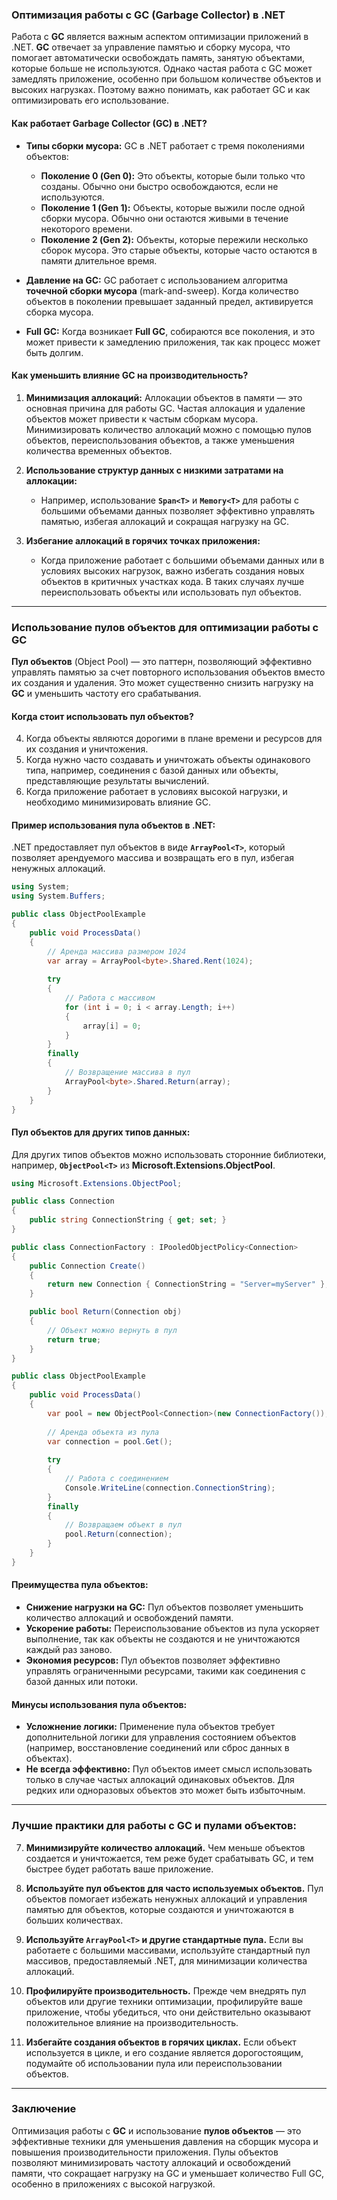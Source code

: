 ### Оптимизация работы с **GC** (Garbage Collector) в .NET

Работа с **GC** является важным аспектом оптимизации приложений в .NET. **GC** отвечает за управление памятью и сборку мусора, что помогает автоматически освобождать память, занятую объектами, которые больше не используются. Однако частая работа с GC может замедлять приложение, особенно при большом количестве объектов и высоких нагрузках. Поэтому важно понимать, как работает GC и как оптимизировать его использование.

#### **Как работает Garbage Collector (GC) в .NET?**

- **Типы сборки мусора:** GC в .NET работает с тремя поколениями объектов:
    
    - **Поколение 0 (Gen 0):** Это объекты, которые были только что созданы. Обычно они быстро освобождаются, если не используются.
    - **Поколение 1 (Gen 1):** Объекты, которые выжили после одной сборки мусора. Обычно они остаются живыми в течение некоторого времени.
    - **Поколение 2 (Gen 2):** Объекты, которые пережили несколько сборок мусора. Это старые объекты, которые часто остаются в памяти длительное время.
- **Давление на GC:** GC работает с использованием алгоритма **точечной сборки мусора** (mark-and-sweep). Когда количество объектов в поколении превышает заданный предел, активируется сборка мусора.
    
- **Full GC:** Когда возникает **Full GC**, собираются все поколения, и это может привести к замедлению приложения, так как процесс может быть долгим.
    

#### **Как уменьшить влияние GC на производительность?**

1. **Минимизация аллокаций:** Аллокации объектов в памяти — это основная причина для работы GC. Частая аллокация и удаление объектов может привести к частым сборкам мусора. Минимизировать количество аллокаций можно с помощью пулов объектов, переиспользования объектов, а также уменьшения количества временных объектов.
    
2. **Использование структур данных с низкими затратами на аллокации:**
    
    - Например, использование **`Span<T>`** и **`Memory<T>`** для работы с большими объемами данных позволяет эффективно управлять памятью, избегая аллокаций и сокращая нагрузку на GC.
3. **Избегание аллокаций в горячих точках приложения:**
    
    - Когда приложение работает с большими объемами данных или в условиях высоких нагрузок, важно избегать создания новых объектов в критичных участках кода. В таких случаях лучше переиспользовать объекты или использовать пул объектов.

---

### **Использование пулов объектов для оптимизации работы с GC**

**Пул объектов** (Object Pool) — это паттерн, позволяющий эффективно управлять памятью за счет повторного использования объектов вместо их создания и удаления. Это может существенно снизить нагрузку на **GC** и уменьшить частоту его срабатывания.

#### **Когда стоит использовать пул объектов?**

4. Когда объекты являются дорогими в плане времени и ресурсов для их создания и уничтожения.
5. Когда нужно часто создавать и уничтожать объекты одинакового типа, например, соединения с базой данных или объекты, представляющие результаты вычислений.
6. Когда приложение работает в условиях высокой нагрузки, и необходимо минимизировать влияние GC.

#### **Пример использования пула объектов в .NET:**

.NET предоставляет пул объектов в виде **`ArrayPool<T>`**, который позволяет арендуемого массива и возвращать его в пул, избегая ненужных аллокаций.

```C#
using System;
using System.Buffers;

public class ObjectPoolExample
{
    public void ProcessData()
    {
        // Аренда массива размером 1024
        var array = ArrayPool<byte>.Shared.Rent(1024);
        
        try
        {
            // Работа с массивом
            for (int i = 0; i < array.Length; i++)
            {
                array[i] = 0;
            }
        }
        finally
        {
            // Возвращение массива в пул
            ArrayPool<byte>.Shared.Return(array);
        }
    }
}

```

#### **Пул объектов для других типов данных:**

Для других типов объектов можно использовать сторонние библиотеки, например, **`ObjectPool<T>`** из **Microsoft.Extensions.ObjectPool**.

```C#
using Microsoft.Extensions.ObjectPool;

public class Connection
{
    public string ConnectionString { get; set; }
}

public class ConnectionFactory : IPooledObjectPolicy<Connection>
{
    public Connection Create()
    {
        return new Connection { ConnectionString = "Server=myServer" };
    }

    public bool Return(Connection obj)
    {
        // Объект можно вернуть в пул
        return true;
    }
}

public class ObjectPoolExample
{
    public void ProcessData()
    {
        var pool = new ObjectPool<Connection>(new ConnectionFactory());
        
        // Аренда объекта из пула
        var connection = pool.Get();
        
        try
        {
            // Работа с соединением
            Console.WriteLine(connection.ConnectionString);
        }
        finally
        {
            // Возвращаем объект в пул
            pool.Return(connection);
        }
    }
}

```

#### **Преимущества пула объектов:**

- **Снижение нагрузки на GC:** Пул объектов позволяет уменьшить количество аллокаций и освобождений памяти.
- **Ускорение работы:** Переиспользование объектов из пула ускоряет выполнение, так как объекты не создаются и не уничтожаются каждый раз заново.
- **Экономия ресурсов:** Пул объектов позволяет эффективно управлять ограниченными ресурсами, такими как соединения с базой данных или потоки.

#### **Минусы использования пула объектов:**

- **Усложнение логики:** Применение пула объектов требует дополнительной логики для управления состоянием объектов (например, восстановление соединений или сброс данных в объектах).
- **Не всегда эффективно:** Пул объектов имеет смысл использовать только в случае частых аллокаций одинаковых объектов. Для редких или одноразовых объектов это может быть избыточным.

---

### **Лучшие практики для работы с GC и пулами объектов:**

7. **Минимизируйте количество аллокаций.** Чем меньше объектов создается и уничтожается, тем реже будет срабатывать GC, и тем быстрее будет работать ваше приложение.
    
8. **Используйте пул объектов для часто используемых объектов.** Пул объектов помогает избежать ненужных аллокаций и управления памятью для объектов, которые создаются и уничтожаются в больших количествах.
    
9. **Используйте `ArrayPool<T>` и другие стандартные пула.** Если вы работаете с большими массивами, используйте стандартный пул массивов, предоставляемый .NET, для минимизации количества аллокаций.
    
10. **Профилируйте производительность.** Прежде чем внедрять пул объектов или другие техники оптимизации, профилируйте ваше приложение, чтобы убедиться, что они действительно оказывают положительное влияние на производительность.
    
11. **Избегайте создания объектов в горячих циклах.** Если объект используется в цикле, и его создание является дорогостоящим, подумайте об использовании пула или переиспользовании объектов.
    

---

### Заключение

Оптимизация работы с **GC** и использование **пулов объектов** — это эффективные техники для уменьшения давления на сборщик мусора и повышения производительности приложения. Пулы объектов позволяют минимизировать частоту аллокаций и освобождений памяти, что сокращает нагрузку на GC и уменьшает количество Full GC, особенно в приложениях с высокой нагрузкой.